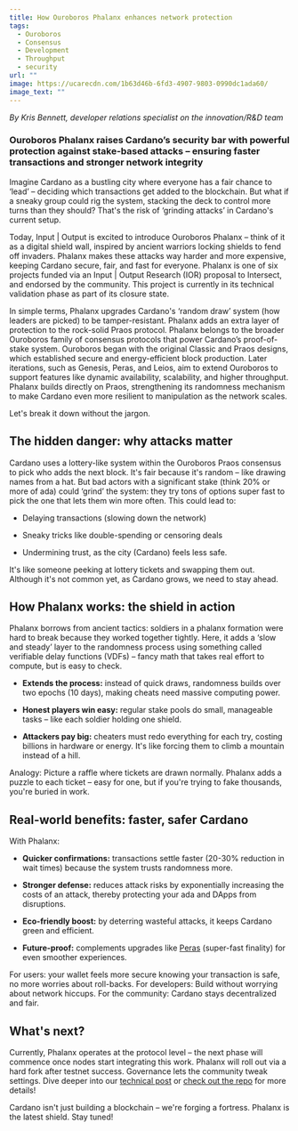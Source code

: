 ```yaml
---
title: How Ouroboros Phalanx enhances network protection
tags:
  - Ouroboros
  - Consensus
  - Development
  - Throughput
  - security
url: ""
image: https://ucarecdn.com/1b63d46b-6fd3-4907-9803-0990dc1ada60/
image_text: ""
---
```


_By Kris Bennett, developer relations specialist on the innovation/R&D team_

### Ouroboros Phalanx raises Cardano’s security bar with powerful protection against stake-based attacks – ensuring faster transactions and stronger network integrity

Imagine Cardano as a bustling city where everyone has a fair chance to ‘lead’ – deciding which transactions get added to the blockchain. But what if a sneaky group could rig the system, stacking the deck to control more turns than they should? That's the risk of ‘grinding attacks’ in Cardano's current setup. 

Today, Input | Output is excited to introduce Ouroboros Phalanx – think of it as a digital shield wall, inspired by ancient warriors locking shields to fend off invaders. Phalanx makes these attacks way harder and more expensive, keeping Cardano secure, fair, and fast for everyone. Phalanx is one of six projects funded via an Input | Output Research (IOR) proposal to Intersect, and endorsed by the community. This project is currently in its technical validation phase as part of its closure state. 

In simple terms, Phalanx upgrades Cardano's ‘random draw’ system (how leaders are picked) to be tamper-resistant. Phalanx adds an extra layer of protection to the rock-solid Praos protocol. Phalanx belongs to the broader Ouroboros family of consensus protocols that power Cardano’s proof-of-stake system. Ouroboros began with the original Classic and Praos designs, which established secure and energy-efficient block production. Later iterations, such as Genesis, Peras, and Leios, aim to extend Ouroboros to support features like dynamic availability, scalability, and higher throughput. Phalanx builds directly on Praos, strengthening its randomness mechanism to make Cardano even more resilient to manipulation as the network scales.

Let's break it down without the jargon.

## The hidden danger: why attacks matter

Cardano uses a lottery-like system within the Ouroboros Praos consensus to pick who adds the next block. It's fair because it's random – like drawing names from a hat. But bad actors with a significant stake (think 20% or more of ada) could ‘grind’ the system: they try tons of options super fast to pick the one that lets them win more often. This could lead to:

*   Delaying transactions (slowing down the network)
    
*   Sneaky tricks like double-spending or censoring deals
    
*   Undermining trust, as the city (Cardano) feels less safe.
    

It's like someone peeking at lottery tickets and swapping them out. Although it's not common yet, as Cardano grows, we need to stay ahead.

## How Phalanx works: the shield in action

Phalanx borrows from ancient tactics: soldiers in a phalanx formation were hard to break because they worked together tightly. Here, it adds a ‘slow and steady’ layer to the randomness process using something called verifiable delay functions (VDFs) – fancy math that takes real effort to compute, but is easy to check.

*   **Extends the process:** instead of quick draws, randomness builds over two epochs (10 days), making cheats need massive computing power.
    
*   **Honest players win easy:** regular stake pools do small, manageable tasks – like each soldier holding one shield.
    
*   **Attackers pay big:** cheaters must redo everything for each try, costing billions in hardware or energy. It's like forcing them to climb a mountain instead of a hill.
    

Analogy: Picture a raffle where tickets are drawn normally. Phalanx adds a puzzle to each ticket – easy for one, but if you're trying to fake thousands, you're buried in work.

## Real-world benefits: faster, safer Cardano

With Phalanx:

*   **Quicker confirmations:** transactions settle faster (20-30% reduction in wait times) because the system trusts randomness more.
    
*   **Stronger defense:** reduces attack risks by exponentially increasing the costs of an attack, thereby protecting your ada and DApps from disruptions.
    
*   **Eco-friendly boost:** by deterring wasteful attacks, it keeps Cardano green and efficient.
    
*   **Future-proof:** complements upgrades like [Peras](https://iohk.io/en/blog/posts/2025/04/11/ouroboros-peras-accelerating-transaction-settlement-on-cardano/) (super-fast finality) for even smoother experiences.
    

For users: your wallet feels more secure knowing your transaction is safe, no more worries about roll-backs. For developers: Build without worrying about network hiccups. For the community: Cardano stays decentralized and fair.

## What's next?

Currently, Phalanx operates at the protocol level – the next phase will commence once nodes start integrating this work. Phalanx will roll out via a hard fork after testnet success. Governance lets the community tweak settings. Dive deeper into our [technical post](https://iohk.io/en/blog/posts/2025/10/22/introducing-ouroboros-phalanx-breaking-the-economics-of-grinding-attacks/) or [check out the repo](https://github.com/input-output-hk/ouroboros-phalanx-protocol) for more details! 

Cardano isn't just building a blockchain – we're forging a fortress. Phalanx is the latest shield. Stay tuned!
